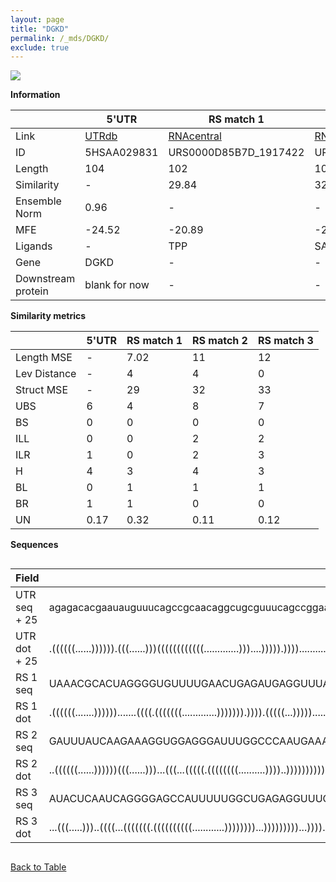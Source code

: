 ```yaml
---
layout: page
title: "DGKD"
permalink: /_mds/DGKD/
exclude: true
---
```




![](../../alns_9.28.22/aln_5HSAA029831_0.956.png?raw=true)


**Information**

| | 5'UTR       | RS match 1   | RS match 2  | RS match 3 |
| ---- | ----------- | ----------- | ----------- | ----------- |
| Link | <a href="http://utrdb.ba.itb.cnr.it/getutr/5HSAA029831/1" target="_blank" rel="noopener noreferrer">UTRdb</a>   | <a href="https://rnacentral.org/rna/URS0000D85B7D/1917422" target="_blank" rel="noopener noreferrer">RNAcentral</a>     |<a href="https://rnacentral.org/rna/URS0000D9CBF3/1218103" target="_blank" rel="noopener noreferrer">RNAcentral</a>  | <a href="https://rnacentral.org/rna/URS0000C72224/1201288" target="_blank" rel="noopener noreferrer">RNAcentral</a>   |
| ID | 5HSAA029831     | URS0000D85B7D_1917422     | URS0000D9CBF3_1218103     | URS0000C72224_1201288     |
| Length | 104     |  102    | 106   |  104    |
| Similarity | - | 29.84 | 32.86 | 33.06 |
| Ensemble Norm | 0.96 | - | - | - |
| MFE | -24.52 | -20.89 | -25.24 | -22.02 |
| Ligands | - | TPP | SAM | TPP |
| Gene | DGKD | - | - | - |
| Downstream protein | blank for now    |    -    | -  | - |


**Similarity metrics**

| | 5'UTR       | RS match 1   | RS match 2  | RS match 3 |
| ---- | ----------- | ----------- | ----------- | ----------- |
| Length MSE | - | 7.02 | 11 | 12 |
| Lev Distance | - | 4 | 4 | 0 |
| Struct MSE | - | 29 | 32 | 33 |
| UBS| 6 | 4 | 8 | 7 |
| BS | 0 | 0 | 0 | 0 |
| ILL | 0 | 0 | 2 | 2 |
| ILR | 1 | 0 | 2 | 3 |
| H | 4 | 3 | 4 | 3 |
| BL | 0 | 1 | 1 | 1 |
| BR | 1 | 1 | 0 | 0 |
| UN | 0.17 | 0.32 | 0.11 | 0.12 |

**Sequences**


<div style="overflow-x:auto;">

<table>
<colgroup>
<col width="30%" />
<col width="70%" />
</colgroup>
<thead>
<tr class="header">
<th>Field</th>
<th>Description</th>
</tr>
</thead>
<tbody>
<tr>
<td markdown="span">UTR seq + 25 </td>
<td markdown="span"> agagacacgaauauguuucagccgcaacaggcugcguuucagccggaagagugaaagggcaccuugaaaacgcaaguuuATGAATATGTTTCTGTACTTTCAGA </td>
</tr>
<tr>
<td markdown="span">UTR dot + 25  </td>
<td markdown="span"> .((((((......)))))).(((......)))((((((((((((.............)))....))))).))))................((((......))))
</td>
</tr>


<tr>
<td markdown="span">RS 1 seq </td>
<td markdown="span"> UAAACGCACUAGGGGUGUUUUGAACUGAGAUGAGGUUUACCCUCAAACCCUUUGAACCUGAUCUAGCUAGAUACUAGCGUAGGAAAGUGUAAUUAACAAAGA
</td>
</tr>


<tr>
<td markdown="span">RS 1 dot </td>
<td markdown="span"> .((((((.......)))))).......((((.(((((((.............))))))).)))).(((((...)))))........................
</td>
</tr>


<tr>
<td markdown="span">RS 2 seq </td>
<td markdown="span"> GAUUUAUCAAGAAAGGUGGAGGGAUUUGGCCCAAUGAAACCUUAGCAACCUGCACGGUUCCAGAAGUGUAAAGGUGCUAAUUCCAACCCGAUGGGGGAGAUAAGUG
</td>
</tr>


<tr>
<td markdown="span">RS 2 dot </td>
<td markdown="span"> ..((((((......))))))(((......)))...(((...(((((.((((((((..........))))..))))))))))))(..(((....)))..).......
</td>
</tr>


<tr>
<td markdown="span">RS 3 seq </td>
<td markdown="span"> AUACUCAAUCAGGGGAGCCAUUUUUGGCUGAGAGGUUUGAAAACAAACGACCCUUUGAACUUGAUCCAGCUAAUACUGGCGAAAGGAGAUCGCAUGAAAUCAGA
</td>
</tr>


<tr>
<td markdown="span">RS 3 dot </td>
<td markdown="span"> ...(((.....)))..((((...(((((((.((((((((((............))))))))...)))))))))...)))).....((..((....))..))...
</td>
</tr>

</tbody>
</table>


</div>


[Back to Table](../../display)

